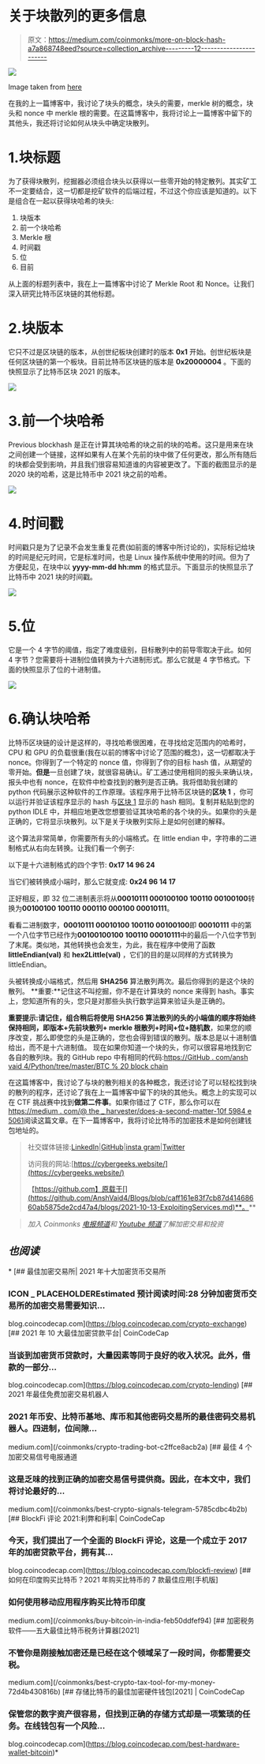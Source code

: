# 关于块散列的更多信息

> 原文：<https://medium.com/coinmonks/more-on-block-hash-a7a868748eed?source=collection_archive---------12----------------------->

![](img/80d4412e32457ba616b6060ed1ce6a06.png)

Image taken from [here](https://www.itprotoday.com/sites/itprotoday.com/files/styles/article_featured_retina/public/Hexagons%20connected%20like%20a%20block%20chain.png?itok=2Q2yoP5D)

在我的上一篇博客中，我讨论了块头的概念，块头的需要，merkle 树的概念，块头和 nonce 中 merkle 根的需要。在这篇博客中，我将讨论上一篇博客中留下的其他头，我还将讨论如何从块头中确定块散列。

# 1.块标题

为了获得块散列，挖掘器必须组合块头以获得以一些零开始的特定散列。其实矿工不一定要结合，这一切都是挖矿软件的后端过程，不过这个你应该是知道的。以下是组合在一起以获得块哈希的块头:

1.  块版本
2.  前一个块哈希
3.  Merkle 根
4.  时间戳
5.  位
6.  目前

从上面的标题列表中，我在上一篇博客中讨论了 Merkle Root 和 Nonce。让我们深入研究比特币区块链的其他标题。

# 2.块版本

它只不过是区块链的版本，从创世纪板块创建时的版本 **0x1** 开始。创世纪板块是任何区块链的第一个板块。目前比特币区块链的版本是 **0x20000004** 。下面的快照显示了比特币区块 2021 的版本。

![](img/dc5486ac6c89cf73befc91ef3e3978c0.png)

# 3.前一个块哈希

Previous blockhash 是正在计算其块哈希的块之前的块的哈希。这只是用来在块之间创建一个链接，这样如果有人在某个先前的块中做了任何更改，那么所有随后的块都会受到影响，并且我们很容易知道谁的内容被更改了。下面的截图显示的是 2020 块的哈希，这是比特币中 2021 块之前的哈希。

![](img/bd11f7c68af8345cda022ecbbfcac2c8.png)

# 4.时间戳

时间戳只是为了记录不会发生重复花费(如前面的博客中所讨论的)，实际标记给块的时间是纪元时间，它是标准时间，也是 Linux 操作系统中使用的时间。但为了方便起见，在块中以 **yyyy-mm-dd hh:mm** 的格式显示。下面显示的快照显示了比特币中 2021 块的时间戳。

![](img/32b56ff645420114160dcae55fad71be.png)

# 5.位

它是一个 4 字节的阈值，指定了难度级别，目标散列中的前导零取决于此。如何 4 字节？您需要将十进制位值转换为十六进制形式。那么它就是 4 字节格式。下面的快照显示了位的十进制值。

![](img/fb993f12a3ea1ccf1846e6d7746bed56.png)

# 6.确认块哈希

比特币区块链的设计是这样的，寻找哈希很困难，在寻找给定范围内的哈希时，CPU 和 GPU 的负载很重(我在以前的博客中讨论了范围的概念)，这一切都取决于 nonce。你得到了一个特定的 nonce 值，你得到了你的目标 hash 值，从期望的零开始。**但是**一旦创建了块，就很容易确认。矿工通过使用相同的报头来确认块，报头中也有 nonce，在软件中检查找到的散列是否正确。我将借助我创建的 python 代码展示这种软件的工作原理。该程序用于比特币区块链的**区块 1** ，你可以运行并验证该程序显示的 hash 与[区块 1](https://www.blockchain.com/btc/block/1) 显示的 hash 相同。复制并粘贴到您的 python IDLE 中，并相应地更改您想要验证其块哈希的各个块的头。如果你的头是正确的，它将显示块散列。以下是关于块散列实际上是如何创建的解释。

这个算法非常简单，你需要所有头的小端格式。在 little endian 中，字符串的二进制格式从右向左转换。让我们看一个例子:

以下是十六进制格式的四个字节:
**0x17 14 96 24**

当它们被转换成小端时，那么它就变成:
**0x24 96 14 17**

正好相反，即 32 位二进制表示将从**00010111 000100100 100110 00100100**转换为**00100100 100110 000110 000100 00010111**。

看看二进制数字，**00010111 00010100 100110 00100100**即 **00010111** 中的第一个八位字节已经作为**00100100100 100110 00010111**中的最后一个八位字节到了末尾。类似地，其他转换也会发生，为此，我在程序中使用了函数 **littleEndian(val)** 和 **hex2Little(val)** ，它们的目的是以同样的方式转换为 littleEndian。

头被转换成小端格式，然后用 **SHA256** 算法散列两次。最后你得到的是这个块的散列。
**重要:**记住这不叫挖掘，你不是在计算块的 nonce 来得到 hash。事实上，您知道所有的头，您只是对那些头执行数学运算来验证头是正确的。

**重要提示:**请记住，组合稍后将使用 SHA256 算法散列的头的小端值的顺序将始终保持相同，即**版本+先前块散列+ merkle 根散列+时间+位+随机数**，如果您的顺序改变，那么即使您的头是正确的，您也会得到错误的散列。版本总是以十进制值给出，而不是十六进制值。
现在如果你知道一个块的头，你可以很容易地找到它各自的散列块。我的 GitHub repo 中有相同的代码:[https://GitHub . com/ansh vaid 4/Python/tree/master/BTC % 20 block chain](https://github.com/AnshVaid4/Python/tree/master/BTC%20blockchain)

在这篇博客中，我讨论了与块的散列相关的各种概念，我还讨论了可以轻松找到块的散列的程序，还讨论了我在上一篇博客中留下的块的其他头。概念上的实现可以在 CTF 挑战赛中找到**做第二件事**。如果你错过了 CTF，那么你可以在[https://medium . com/@ the _ harvester/does-a-second-matter-10f 5984 e 5061](/@the_harvester/does-a-second-matter-10f5984e5061)阅读这篇文章。在下一篇博客中，我将讨论比特币的加密技术是如何创建钱包地址的。

> 社交媒体链接:[LinkedIn](https://www.linkedin.com/in/ansh-vaid/)|[GitHub](https://github.com/AnshVaid4)|[insta gram](https://www.instagram.com/being_optimist/)|[Twitter](https://twitter.com/anshvaid4)
> 
> 访问我的网站:[https://cybergeeks.website/](https://cybergeeks.website/)
> 
> 【https://github.com】原载于[](https://github.com/AnshVaid4/Blogs/blob/caff161e83f7cb87d41468660ab5875de2cd47a4/blogs/2021-10-13-ExploitingServices.md)**。**

> *加入 Coinmonks [电报频道](https://t.me/coincodecap)和 [Youtube 频道](https://www.youtube.com/c/coinmonks/videos)了解加密交易和投资*

## *也阅读*

*[](https://blog.coincodecap.com/crypto-exchange) [## 最佳加密交易所| 2021 年十大加密货币交易所

### ICON _ PLACEHOLDEREstimated 预计阅读时间:28 分钟加密货币交易所的加密交易需要知识…

blog.coincodecap.com](https://blog.coincodecap.com/crypto-exchange) [](https://blog.coincodecap.com/crypto-lending) [## 2021 年 10 大最佳加密贷款平台| CoinCodeCap

### 当谈到加密货币贷款时，大量因素等同于良好的收入状况。此外，借款的一部分…

blog.coincodecap.com](https://blog.coincodecap.com/crypto-lending) [](/coinmonks/crypto-trading-bot-c2ffce8acb2a) [## 2021 年最佳免费加密交易机器人

### 2021 年币安、比特币基地、库币和其他密码交易所的最佳密码交易机器人。四进制，位间隙…

medium.com](/coinmonks/crypto-trading-bot-c2ffce8acb2a) [](/coinmonks/best-crypto-signals-telegram-5785cdbc4b2b) [## 最佳 4 个加密交易信号电报通道

### 这是乏味的找到正确的加密交易信号提供商。因此，在本文中，我们将讨论最好的…

medium.com](/coinmonks/best-crypto-signals-telegram-5785cdbc4b2b) [](https://blog.coincodecap.com/blockfi-review) [## BlockFi 评论 2021:利弊和利率| CoinCodeCap

### 今天，我们提出了一个全面的 BlockFi 评论，这是一个成立于 2017 年的加密贷款平台，拥有其…

blog.coincodecap.com](https://blog.coincodecap.com/blockfi-review) [](/coinmonks/buy-bitcoin-in-india-feb50ddfef94) [## 如何在印度购买比特币？2021 年购买比特币的 7 款最佳应用[手机版]

### 如何使用移动应用程序购买比特币印度

medium.com](/coinmonks/buy-bitcoin-in-india-feb50ddfef94) [](/coinmonks/best-crypto-tax-tool-for-my-money-72d4b430816b) [## 加密税务软件——五大最佳比特币税务计算器[2021]

### 不管你是刚接触加密还是已经在这个领域呆了一段时间，你都需要交税。

medium.com](/coinmonks/best-crypto-tax-tool-for-my-money-72d4b430816b) [](https://blog.coincodecap.com/best-hardware-wallet-bitcoin) [## 存储比特币的最佳加密硬件钱包[2021] | CoinCodeCap

### 保管您的数字资产很容易，但找到正确的存储方式却是一项繁琐的任务。在线钱包有一个风险…

blog.coincodecap.com](https://blog.coincodecap.com/best-hardware-wallet-bitcoin)*